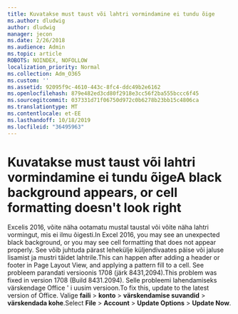 ```yaml
---
title: Kuvatakse must taust või lahtri vormindamine ei tundu õige
ms.author: dludwig
author: dludwig
manager: jecon
ms.date: 2/26/2018
ms.audience: Admin
ms.topic: article
ROBOTS: NOINDEX, NOFOLLOW
localization_priority: Normal
ms.collection: Adm_O365
ms.custom: ''
ms.assetid: 92095f9c-4610-443c-8fc4-ddc49b2e6162
ms.openlocfilehash: 879e482ed3cd80f2918e3cc56f2ba555bccc6f45
ms.sourcegitcommit: 037331d71f06750d972c0b6278b23bb15c4806ca
ms.translationtype: MT
ms.contentlocale: et-EE
ms.lasthandoff: 10/18/2019
ms.locfileid: "36495963"
---
```

# <a name="a-black-background-appears-or-cell-formatting-doesnt-look-right"></a><span data-ttu-id="c6d61-102">Kuvatakse must taust või lahtri vormindamine ei tundu õige</span><span class="sxs-lookup"><span data-stu-id="c6d61-102">A black background appears, or cell formatting doesn't look right</span></span>

<span data-ttu-id="c6d61-103">Excelis 2016, võite näha ootamatu mustal taustal või võite näha lahtri vormingut, mis ei ilmu õigesti.</span><span class="sxs-lookup"><span data-stu-id="c6d61-103">In Excel 2016, you may see an unexpected black background, or you may see cell formatting that does not appear properly.</span></span> <span data-ttu-id="c6d61-104">See võib juhtuda pärast lehekülje küljendivaates päise või jaluse lisamist ja mustri täidet lahtrile.</span><span class="sxs-lookup"><span data-stu-id="c6d61-104">This can happen after adding a header or footer in Page Layout View, and applying a pattern fill to a cell.</span></span> <span data-ttu-id="c6d61-105">See probleem parandati versioonis 1708 (järk 8431,2094).</span><span class="sxs-lookup"><span data-stu-id="c6d61-105">This problem was fixed in version 1708 (Build 8431.2094).</span></span> <span data-ttu-id="c6d61-106">Selle probleemi lahendamiseks värskendage Office ' i uusim versioon.</span><span class="sxs-lookup"><span data-stu-id="c6d61-106">To fix this, update to the latest version of Office.</span></span> <span data-ttu-id="c6d61-107">Valige **faili** \> **konto** \> **värskendamise suvandid** \> **värskendada kohe**.</span><span class="sxs-lookup"><span data-stu-id="c6d61-107">Select **File** \> **Account** \> **Update Options** \> **Update Now**.</span></span>
  

